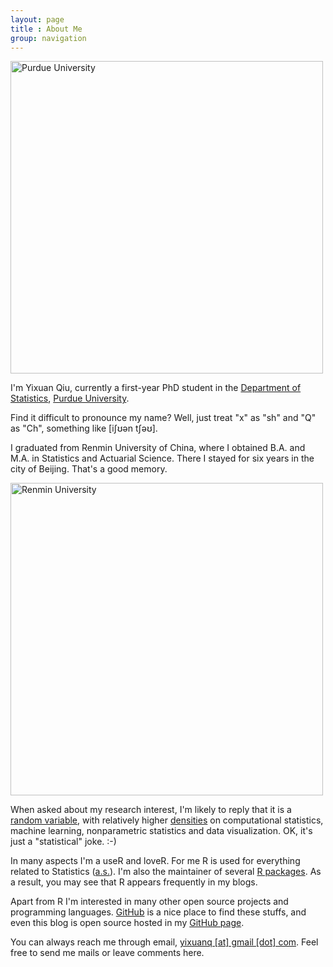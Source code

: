 ```yaml
---
layout: page
title : About Me
group: navigation
---
```


<p><a href="http://i.imgur.com/qaqnR.jpg" title="Purdue University"><img src="http://i.imgur.com/qaqnR.jpg" alt="Purdue University" class="aligncenter" width="500"/></a></p>

I'm Yixuan Qiu, currently a first-year PhD student in the
[Department of Statistics](http://www.stat.purdue.edu/), [Purdue University](http://www.purdue.edu/).

Find it difficult to pronounce my name? Well, just treat "x" as "sh" and "Q" as
"Ch", something like [iʃʊən tʃəʊ].

I graduated from Renmin University of China, where I obtained B.A. and M.A. in 
Statistics and Actuarial Science. There I stayed for six years in the city
of Beijing. That's a good memory.

<p><a href="http://i.imgur.com/feEFd.jpg" title="Seasons of RUC"><img src="http://i.imgur.com/feEFd.jpg" alt="Renmin University" class="aligncenter" width="500"/></a></p>

When asked about my research interest, I'm likely to reply that it is
a [random variable](http://en.wikipedia.org/wiki/Random_variable),
with relatively higher [densities](http://en.wikipedia.org/wiki/Probability_density_function)
on computational statistics, machine learning, nonparametric statistics and
data visualization. OK, it's just a "statistical" joke. :-)

In many aspects I'm a useR and loveR. For me R is used for everything related to
Statistics ([a.s.](http://en.wikipedia.org/wiki/Almost_surely)).
I'm also the maintainer of several [R packages](http://cran.r-project.org/web/packages/).
As a result, you may see that R appears frequently in my blogs.

Apart from R I'm interested in many other open source projects and programming
languages. [GitHub](https://github.com/) is a nice place to find these stuffs,
and even this blog is open source hosted in my [GitHub page](https://github.com/yixuan).

You can always reach me through email, [yixuanq [at] gmail [dot] com](#). Feel free to send
me mails or leave comments here.
